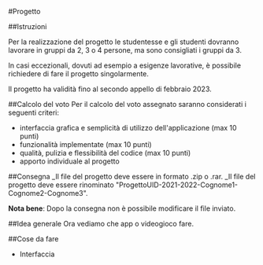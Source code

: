 #Progetto

##Istruzioni

Per la realizzazione del progetto le studentesse e gli studenti dovranno lavorare in gruppi da 2, 3 o 4 persone, ma sono consigliati i gruppi da 3.

In casi eccezionali, dovuti ad esempio a esigenze lavorative, è possibile richiedere di fare il progetto singolarmente.

Il progetto ha validità fino al secondo appello di febbraio 2023.

##Calcolo del voto
Per il calcolo del voto assegnato saranno considerati i seguenti criteri:
- interfaccia grafica e semplicità di utilizzo dell'applicazione (max 10 punti)
- funzionalità implementate (max 10 punti)
- qualità, pulizia e flessibilità del codice (max 10 punti)
- apporto individuale al progetto

##Consegna
_Il file del progetto deve essere in formato .zip o .rar.
_Il file del progetto deve essere rinominato "ProgettoUID-2021-2022-Cognome1-Cognome2-Cognome3".

**Nota bene**: Dopo la consegna non è possibile modificare il file inviato.

##Idea generale
Ora vediamo che app o videogioco fare.

##Cose da fare
* Interfaccia